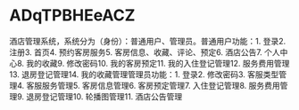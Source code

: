 # ADqTPBHEeACZ
酒店管理系统，系统分为（身份）：普通用户、管理员。普通用户功能：1. 登录2. 注册3. 首页4. 预约客房服务5. 客房信息、收藏、评论、预定6. 酒店公告7. 个人中心8. 我的收藏9. 修改密码10. 我的客房预定11. 我的入住登记管理12. 服务费用管理13. 退房登记管理14. 我的收藏管理管理员功能：1. 登录2. 修改密码3. 客服类型管理4. 客服服务管理5. 客房信息管理6. 客房预定管理7. 入住登记管理8. 服务费用管理9. 退房登记管理10. 轮播图管理11. 酒店公告管理 
